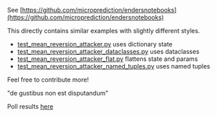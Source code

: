 
See [https://github.com/microprediction/endersnotebooks](https://github.com/microprediction/endersnotebooks)

This directly contains similar examples with slightly different styles. 

   - [test_mean_reversion_attacker.py](https://github.com/microprediction/endersgame/blob/main/tests/colabexamples/test_mean_reversion_attacker.py) uses dictionary state
   - [test_mean_reversion_attacker_dataclasses.py](https://github.com/microprediction/endersgame/blob/main/tests/colabexamples/test_mean_reversion_attacker_dataclasses.py) uses dataclasses
   - [test_mean_reversion_attacker_flat.py](https://github.com/microprediction/endersgame/blob/main/tests/colabexamples/test_mean_reversion_attacker_flat.py) flattens state and params
   - [test_mean_reversion_attacker_named_tuples.py](https://github.com/microprediction/endersgame/blob/main/tests/colabexamples/test_mean_reversion_attacker_named_tuples.py) uses named tuples

Feel free to contribute more! 

"de gustibus non est disputandum"

Poll results [here](https://www.linkedin.com/posts/petercotton_python-activity-7247233350082445312-f-g5?utm_source=share&utm_medium=member_desktop)
